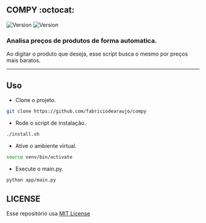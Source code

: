 COMPY :octocat:
------------
<p>
  <img alt="Version" src="https://img.shields.io/badge/version-1.0-blue.svg?cacheSeconds=2592000" />
  <img alt="Version" src="https://img.shields.io/badge/python-3.8-yellow.svg?cacheSeconds=2592000" />
</p>

### Analisa preços de produtos de forma automatica.
Ao digitar o produto que deseja, esse script busca o mesmo por preços mais baratos.

<hr>
 
Uso
 ------------
 
 - Clone o projeto.
 ```sh
 git clone https://github.com/fabriciodearaujo/compy
 ```
 - Rode o script de instalação.
 ```sh
 ./install.sh
 ```
 - Ative o ambiente virtual.
 ```sh
 source venv/bin/activate
 ```
 - Execute o main.py.
 ```sh
 python app/main.py
 ```

LICENSE
 ------------
 Esse repositório usa [MIT License](/LICENSE)
